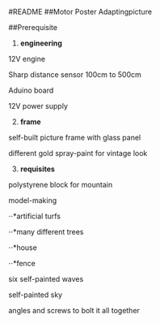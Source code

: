#README
##Motor Poster Adaptingpicture

##Prerequisite

1. **engineering**

  12V engine
  
  Sharp distance sensor 100cm to 500cm 
  
  Aduino board
  
  12V power supply
  

2. **frame**

  self-built picture frame with glass panel
  
  different gold spray-paint for vintage look


3. **requisites**

  polystyrene block for mountain
  
  model-making
  
  ⋅⋅*artificial turfs
  
  ⋅⋅*many different trees
  
  ⋅⋅*house
  
  ⋅⋅*fence
  
  six self-painted waves
  
  self-painted sky
  
  angles and screws to bolt it all together
